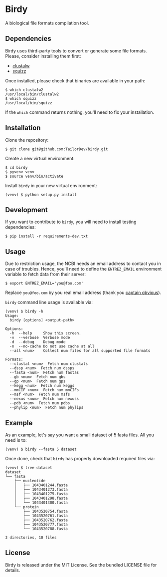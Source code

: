 # Birdy

A biological file formats compilation tool.

## Dependencies

Birdy uses third-party tools to convert or generate some file formats. Please,
consider installing them first:

* [clustalw](http://www.clustal.org/clustal2/)
* [squizz](ftp://ftp.pasteur.fr/pub/gensoft/projects/squizz/)

Once installed, please check that binaries are available in your path:

```
$ which clustalw2
/usr/local/bin/clustalw2
$ which squizz
/usr/local/bin/squizz
```

If the `which` command returns nothing, you'll need to fix your installation.

## Installation

Clone the repository:

```
$ git clone git@github.com:TailorDev/birdy.git
```

Create a new virtual environment:

```
$ cd birdy
$ pyvenv venv
$ source venv/bin/activate
```

Install `birdy` in your new virtual environment:

```
(venv) $ python setup.py install
```

## Development

If you want to contribute to `birdy`, you will need to install testing
dependencies:

```
$ pip install -r requirements-dev.txt
```

## Usage

Due to restriction usage, the NCBI needs an email address to contact you in case
of troubles. Hence, you'll need to define the `ENTREZ_EMAIL` environment
variable to fetch data from their server:

```
$ export ENTREZ_EMAIL='you@foo.com'
```

Replace `you@foo.com` by you real email address (thank you
[captain obvious](http://giphy.com/gifs/xT9DPCzYKPhe9bWQCY)).

`birdy` command line usage is available via:

```
(venv) $ birdy -h
Usage:
  birdy [options] <output-path>

Options:
  -h  --help     Show this screen.
  -v  --verbose  Verbose mode
  -d  --debug    Debug mode
  -n  --no-cache Do not use cache at all
  --all <num>    Collect num files for all supported file formats

Formats:
  --clustal <num>  Fetch num clustals
  --dssp <num>  Fetch num dssps
  --fasta <num>  Fetch num fastas
  --gb <num>  Fetch num gbs
  --gp <num>  Fetch num gps
  --kegg <num>  Fetch num keggs
  --mmCIF <num>  Fetch num mmCIFs
  --msf <num>  Fetch num msfs
  --nexus <num>  Fetch num nexuss
  --pdb <num>  Fetch num pdbs
  --phylip <num>  Fetch num phylips
```

## Example

As an example, let's say you want a small dataset of 5 fasta files. All you need
is to:

```
(venv) $ birdy --fasta 5 dataset
```

Once done, check that `birdy` has properly downloaded required files via:

```
(venv) $ tree dataset
dataset
└── fasta
    ├── nucleotide
    │   ├── 1043401244.fasta
    │   ├── 1043401273.fasta
    │   ├── 1043401275.fasta
    │   ├── 1043401298.fasta
    │   └── 1043401300.fasta
    └── protein
        ├── 1043520754.fasta
        ├── 1043520761.fasta
        ├── 1043520762.fasta
        ├── 1043520777.fasta
        └── 1043520788.fasta

3 directories, 10 files
```

## License

Birdy is released under the MIT License. See the bundled LICENSE file for
details.
